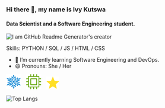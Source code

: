 ### Hi there 👋, my name is Ivy Kutswa
#### Data Scientist and a Software Engineering student.
<!--![Data Scientist and a Software Engineering student.](https://pbs.twimg.com/profile_banners/1539904262699900928/1692280251/1500x500) -->
![I am GitHub Readme Generator's creator](https://pbs.twimg.com/profile_banners/1539904262699900928/1692284522/600x200)



Skills: PYTHON / SQL / JS / HTML / CSS

- 🌱 I’m currently learning Software Engineering and DevOps. 
- 😄 Pronouns: She / Her 


<!--[<img src='https://cdn.jsdelivr.net/npm/simple-icons@3.0.1/icons/github.svg' alt='github' height='40'>](https://github.com/https://github.com/Icraku)  [<img src='https://cdn.jsdelivr.net/npm/simple-icons@3.0.1/icons/linkedin.svg' alt='linkedin' height='40'>](https://www.linkedin.com/in/https://www.linkedin.com/in/ivy-kutswa/?lipi=urn%3Ali%3Apage%3Ad_flagship3_feed%3BXsrFzdVgR06cq0VZmVS9WQ%3D%3D/)  [<img src='https://cdn.jsdelivr.net/npm/simple-icons@3.0.1/icons/twitter.svg' alt='twitter' height='40'>](https://twitter.com/@IvyKutswa) -->

<a href='https://archiveprogram.github.com/'><img src='https://raw.githubusercontent.com/acervenky/animated-github-badges/master/assets/acbadge.gif' width='40' height='40'></a> <a href='https://docs.github.com/en/developers'><img src='https://raw.githubusercontent.com/acervenky/animated-github-badges/master/assets/devbadge.gif' width='40' height='40'></a> <a href='https://stars.github.com/'><img src='https://raw.githubusercontent.com/acervenky/animated-github-badges/master/assets/starbadge.gif' width='35' height='35'></a> 



![Top Langs](https://github-readme-stats.vercel.app/api/top-langs/?username=Icraku&hide_progress=true)
<!-- ![Ivy's GitHub stats](https://github-readme-stats.vercel.app/api?username=Icraku&theme=radical) -->

